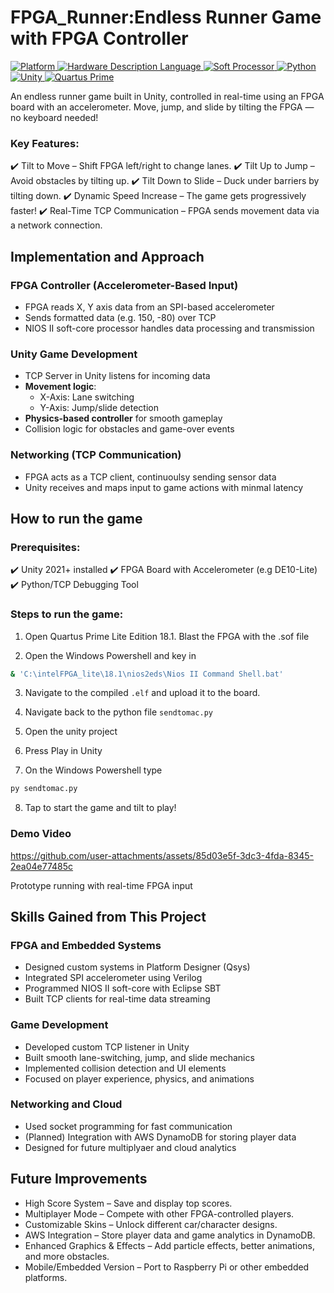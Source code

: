 # FPGA_Runner:Endless Runner Game with FPGA Controller

<p align="left">
  <a href="https://www.intel.com/content/www/us/en/products/programmable/fpga/de10-lite.html">
    <img src="https://img.shields.io/badge/Platform-DE10--Lite%20FPGA-F26222.svg" alt="Platform">
  </a>
  <a href="https://en.wikipedia.org/wiki/Verilog">
    <img src="https://img.shields.io/badge/HDL-Verilog-1DBA5A.svg" alt="Hardware Description Language">
  </a>
  <a href="https://www.altera.com/products/processors/overview.html">
    <img src="https://img.shields.io/badge/Processor-Nios%20II-007ACC.svg" alt="Soft Processor">
  </a>
  <a href="https://www.python.org/">
    <img src="https://img.shields.io/badge/Scripting-Python-3776AB.svg" alt="Python">
  </a>
  <a href="https://unity.com/">
    <img src="https://img.shields.io/badge/Game%20Engine-Unity-000000.svg" alt="Unity">
  </a>
  <a href="https://www.intel.com/content/www/us/en/software/programmable/quartus-prime/overview.html">
    <img src="https://img.shields.io/badge/Tools-Quartus%20Prime%20Lite-76b900.svg" alt="Quartus Prime">
  </a>
</p>

An endless runner game built in Unity, controlled in real-time using an FPGA board with an accelerometer. Move, jump, and slide by tilting the FPGA — no keyboard needed!

### Key Features:
✔️ Tilt to Move – Shift FPGA left/right to change lanes.
✔️ Tilt Up to Jump – Avoid obstacles by tilting up.
✔️ Tilt Down to Slide – Duck under barriers by tilting down.
✔️ Dynamic Speed Increase – The game gets progressively faster!
✔️ Real-Time TCP Communication – FPGA sends movement data via a network connection.

## Implementation and Approach

### FPGA Controller (Accelerometer-Based Input)
- FPGA reads X, Y axis data from an SPI-based accelerometer
- Sends formatted data (e.g. 150, -80) over TCP
- NIOS II soft-core processor handles data processing and transmission

### Unity Game Development
- TCP Server in Unity listens for incoming data
- **Movement logic**:
  - X-Axis: Lane switching
  - Y-Axis: Jump/slide detection
- **Physics-based controller** for smooth gameplay
- Collision logic for obstacles and game-over events

### Networking (TCP Communication)
- FPGA acts as a TCP client, continuoulsy sending sensor data
- Unity receives and maps input to game actions with minmal latency

## How to run the game

### Prerequisites:
✔️ Unity 2021+ installed
✔️ FPGA Board with Accelerometer (e.g DE10-Lite)
✔️ Python/TCP Debugging Tool

### Steps to run the game:
1) Open Quartus Prime Lite Edition 18.1. Blast the FPGA with the .sof file

2) Open the Windows Powershell and key in
```bash
& 'C:\intelFPGA_lite\18.1\nios2eds\Nios II Command Shell.bat'
```

3) Navigate to the compiled `.elf` and upload it to the board.

4) Navigate back to the python file `sendtomac.py`

5) Open the unity project

6) Press Play in Unity

7) On the Windows Powershell type
```bash
py sendtomac.py
```

8) Tap to start the game and tilt to play!

### Demo Video

https://github.com/user-attachments/assets/85d03e5f-3dc3-4fda-8345-2ea04e77485c

Prototype running with real-time FPGA input

## Skills Gained from This Project

### FPGA and Embedded Systems
- Designed custom systems in Platform Designer (Qsys)
- Integrated SPI accelerometer using Verilog
- Programmed NIOS II soft-core with Eclipse SBT
- Built TCP clients for real-time data streaming

### Game Development
- Developed custom TCP listener in Unity
- Built smooth lane-switching, jump, and slide mechanics
- Implemented collision detection and UI elements
- Focused on player experience, physics, and animations

### Networking and Cloud
- Used socket programming for fast communication
- (Planned) Integration with AWS DynamoDB for storing player data
- Designed for future multiplyaer and cloud analytics

## Future Improvements
- High Score System – Save and display top scores.
-  Multiplayer Mode – Compete with other FPGA-controlled players.
- Customizable Skins – Unlock different car/character designs.
- AWS Integration – Store player data and game analytics in DynamoDB.
- Enhanced Graphics & Effects – Add particle effects, better animations, and more obstacles.
- Mobile/Embedded Version – Port to Raspberry Pi or other embedded platforms.


